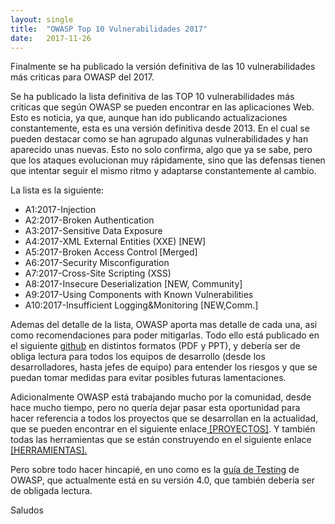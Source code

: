 ```yaml
---
layout: single 
title:  "OWASP Top 10 Vulnerabilidades 2017"
date:   2017-11-26
---
```

<p class="intro"><span class="dropcap">F</span>inalmente se ha publicado la versión definitiva de las 10 vulnerabilidades más criticas para OWASP del 2017.</p>

<p>Se ha publicado la lista definitiva de las TOP 10 vulnerabilidades más criticas que según OWASP se pueden encontrar en las aplicaciones Web. Esto es noticia, ya que, aunque han ido publicando actualizaciones constantemente, esta es una versión definitiva desde 2013. En el cual se pueden destacar como se han agrupado algunas vulnerabilidades y han aparecido unas nuevas. Esto no solo confirma, algo que ya se sabe, pero que los ataques evolucionan muy rápidamente, sino que las defensas tienen que intentar seguir el mismo ritmo y adaptarse constantemente al cambio.</p>

<p>
La lista es la siguiente:
<ul>
<li>A1:2017-Injection</li>
<li>A2:2017-Broken Authentication</li>
<li>A3:2017-Sensitive Data Exposure</li>
<li>A4:2017-XML External Entities (XXE) [NEW]</li>
<li>A5:2017-Broken Access Control [Merged]</li>
<li>A6:2017-Security Misconfiguration</li>
<li>A7:2017-Cross-Site Scripting (XSS)</li>
<li>A8:2017-Insecure Deserialization [NEW, Community]</li>
<li>A9:2017-Using Components with Known Vulnerabilities</li>
<li>A10:2017-Insufficient Logging&Monitoring [NEW,Comm.]</li>
</ul>
</p>

<p>Ademas del detalle de la lista, OWASP aporta mas detalle de cada una, asi como recomendaciones para poder mitigarlas. Todo ello está publicado en el siguiente <a href="https://github.com/OWASP/Top10/tree/master/2017" target="_blank">github</a> en distintos formatos (PDF y PPT), y debería ser de obliga lectura para todos los equipos de desarrollo (desde los desarrolladores, hasta jefes de equipo) para entender los riesgos y que se puedan tomar medidas para evitar posibles futuras lamentaciones. </p>

<p>Adicionalmente OWASP está trabajando mucho por la comunidad, desde hace mucho tiempo, pero no quería dejar pasar esta oportunidad para hacer referencia a todos los proyectos que se desarrollan en la actualidad, que se pueden encontrar en el siguiente enlace<a href="https://www.owasp.org/index.php/Category:OWASP_Project" target="_blank"> [PROYECTOS]</a>. Y también todas las herramientas que se están construyendo en el siguiente enlace <a href="https://www.owasp.org/index.php/Category:OWASP_Tool" target="_blank"> [HERRAMIENTAS].</a></p>

<p>Pero sobre todo hacer hincapié, en uno como es la <a href="https://www.owasp.org/images/1/19/OTGv4.pdf" target="_blank">guía de Testing</a> de OWASP, que actualmente está en su versión 4.0, que también debería ser de obligada lectura. </p>

<p>Saludos</p>